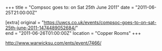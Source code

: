 +++
title = "Compsoc goes to: on Sat 25th June 2011"
date = "2011-06-25T21:00:00Z"

[extra]
original = "https://uwcs.co.uk/events/compsoc-goes-to-on-sat-25th-june-2011-1474489052684/"    
end = "2011-06-26T01:00:00Z"
location = "Copper Rooms"
+++

http://www.warwicksu.com/ents/event/7466/

